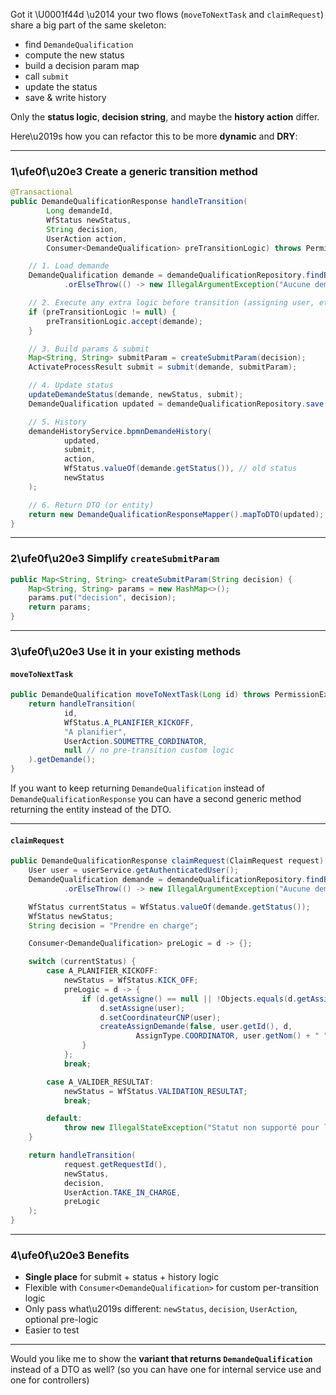 Got it \U0001f44d \u2014 your two flows (`moveToNextTask` and `claimRequest`) share a big part of the same skeleton:

* find `DemandeQualification`
* compute the new status
* build a decision param map
* call `submit`
* update the status
* save & write history

Only the **status logic**, **decision string**, and maybe the **history action** differ.

Here\u2019s how you can refactor this to be more **dynamic** and **DRY**:

---

### 1\ufe0f\u20e3 Create a generic transition method

```java
@Transactional
public DemandeQualificationResponse handleTransition(
        Long demandeId,
        WfStatus newStatus,
        String decision,
        UserAction action,
        Consumer<DemandeQualification> preTransitionLogic) throws PermissionException {

    // 1. Load demande
    DemandeQualification demande = demandeQualificationRepository.findById(demandeId)
            .orElseThrow(() -> new IllegalArgumentException("Aucune demande avec id = " + demandeId));

    // 2. Execute any extra logic before transition (assigning user, etc.)
    if (preTransitionLogic != null) {
        preTransitionLogic.accept(demande);
    }

    // 3. Build params & submit
    Map<String, String> submitParam = createSubmitParam(decision);
    ActivateProcessResult submit = submit(demande, submitParam);

    // 4. Update status
    updateDemandeStatus(demande, newStatus, submit);
    DemandeQualification updated = demandeQualificationRepository.save(demande);

    // 5. History
    demandeHistoryService.bpmnDemandeHistory(
            updated,
            submit,
            action,
            WfStatus.valueOf(demande.getStatus()), // old status
            newStatus
    );

    // 6. Return DTO (or entity)
    return new DemandeQualificationResponseMapper().mapToDTO(updated);
}
```

---

### 2\ufe0f\u20e3 Simplify `createSubmitParam`

```java
public Map<String, String> createSubmitParam(String decision) {
    Map<String, String> params = new HashMap<>();
    params.put("decision", decision);
    return params;
}
```

---

### 3\ufe0f\u20e3 Use it in your existing methods

#### `moveToNextTask`

```java
public DemandeQualification moveToNextTask(Long id) throws PermissionException {
    return handleTransition(
            id,
            WfStatus.A_PLANIFIER_KICKOFF,
            "A planifier",
            UserAction.SOUMETTRE_CORDINATOR,
            null // no pre-transition custom logic
    ).getDemande();
}
```

If you want to keep returning `DemandeQualification` instead of `DemandeQualificationResponse` you can have a second generic method returning the entity instead of the DTO.

---

#### `claimRequest`

```java
public DemandeQualificationResponse claimRequest(ClaimRequest request) throws PermissionException {
    User user = userService.getAuthenticatedUser();
    DemandeQualification demande = demandeQualificationRepository.findById(request.getRequestId())
            .orElseThrow(() -> new IllegalArgumentException("Aucune demande avec id = " + request.getRequestId()));

    WfStatus currentStatus = WfStatus.valueOf(demande.getStatus());
    WfStatus newStatus;
    String decision = "Prendre en charge";

    Consumer<DemandeQualification> preLogic = d -> {};

    switch (currentStatus) {
        case A_PLANIFIER_KICKOFF:
            newStatus = WfStatus.KICK_OFF;
            preLogic = d -> {
                if (d.getAssigne() == null || !Objects.equals(d.getAssigne().getEmail(), user.getEmail())) {
                    d.setAssigne(user);
                    d.setCoordinateurCNP(user);
                    createAssignDemande(false, user.getId(), d,
                            AssignType.COORDINATOR, user.getNom() + " " + user.getPrenom(), user.getEmail());
                }
            };
            break;

        case A_VALIDER_RESULTAT:
            newStatus = WfStatus.VALIDATION_RESULTAT;
            break;

        default:
            throw new IllegalStateException("Statut non supporté pour la prise en charge : " + demande.getStatus());
    }

    return handleTransition(
            request.getRequestId(),
            newStatus,
            decision,
            UserAction.TAKE_IN_CHARGE,
            preLogic
    );
}
```

---

### 4\ufe0f\u20e3 Benefits

* **Single place** for submit + status + history logic
* Flexible with `Consumer<DemandeQualification>` for custom per-transition logic
* Only pass what\u2019s different: `newStatus`, `decision`, `UserAction`, optional pre-logic
* Easier to test

---

Would you like me to show the **variant that returns `DemandeQualification`** instead of a DTO as well? (so you can have one for internal service use and one for controllers)
